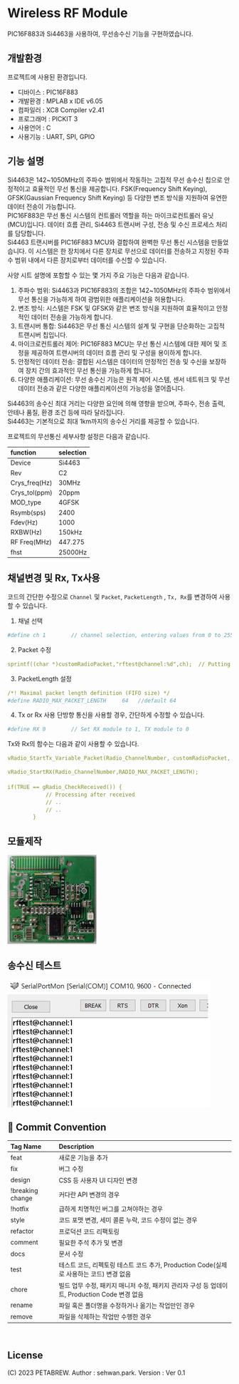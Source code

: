 # Wireless RF Module
PIC16F883과 Si4463을 사용하여, 무선송수신 기능을 구현하였습니다.

## 개발환경

프로젝트에 사용된 환경입니다.
- 디바이스 : PIC16F883
- 개발환경 : MPLAB x IDE v6.05
- 컴파일러 : XC8 Compiler v2.41
- 프로그래머 : PICKIT 3
- 사용언어 : C
- 사용기능 : UART, SPI, GPIO


## 기능 설명

Si4463은 142~1050MHz의 주파수 범위에서 작동하는 고집적 무선 송수신 칩으로 안정적이고 효율적인 무선 통신을 제공합니다. FSK(Frequency Shift Keying), GFSK(Gaussian Frequency Shift Keying) 등 다양한 변조 방식을 지원하여 유연한 데이터 전송이 가능합니다.<br>
PIC16F883은 무선 통신 시스템의 컨트롤러 역할을 하는 마이크로컨트롤러 유닛(MCU)입니다. 데이터 흐름 관리, Si4463 트랜시버 구성, 전송 및 수신 프로세스 처리를 담당합니다.<br>
Si4463 트랜시버를 PIC16F883 MCU와 결합하여 완벽한 무선 통신 시스템을 만들었습니다. 이 시스템은 한 장치에서 다른 장치로 무선으로 데이터를 전송하고 지정된 주파수 범위 내에서 다른 장치로부터 데이터를 수신할 수 있습니다.<br>

사양 시트 설명에 포함할 수 있는 몇 가지 주요 기능은 다음과 같습니다.
1. 주파수 범위: Si4463과 PIC16F883의 조합은 142~1050MHz의 주파수 범위에서 무선 통신을 가능하게 하여 광범위한 애플리케이션을 허용합니다.<br>
2. 변조 방식: 시스템은 FSK 및 GFSK와 같은 변조 방식을 지원하여 효율적이고 안정적인 데이터 전송을 가능하게 합니다.<br>
3. 트랜시버 통합: Si4463은 무선 통신 시스템의 설계 및 구현을 단순화하는 고집적 트랜시버 칩입니다.<br>
4. 마이크로컨트롤러 제어: PIC16F883 MCU는 무선 통신 시스템에 대한 제어 및 조정을 제공하여 트랜시버의 데이터 흐름 관리 및 구성을 용이하게 합니다.<br>
5. 안정적인 데이터 전송: 결합된 시스템은 데이터의 안정적인 전송 및 수신을 보장하여 장치 간의 효과적인 무선 통신을 가능하게 합니다.<br>
6. 다양한 애플리케이션: 무선 송수신 기능은 원격 제어 시스템, 센서 네트워크 및 무선 데이터 전송과 같은 다양한 애플리케이션의 가능성을 열어줍니다.<br>

Si4463의 송수신 최대 거리는 다양한 요인에 의해 영향을 받으며, 주파수, 전송 출력, 안테나 품질, 환경 조건 등에 따라 달라집니다.<br>
Si4463는 기본적으로 최대 1km까지의 송수신 거리를 제공할 수 있습니다.<br>

프로젝트의 무선통신 세부사항 설정은 다음과 같습니다.

**function**|**selection**
:---|:---
Device|Si4463
Rev|C2
Crys_freq(Hz)|30MHz
Crys_tol(ppm)|20ppm
MOD_type|4GFSK
Rsymb(sps)|2400
Fdev(Hz)|1000
RXBW(Hz)|150kHz
RF Freq(MHz)|447.275
fhst|25000Hz


## 채널변경 및 Rx, Tx사용

코드의 간단한 수정으로 `Channel` 및 `Packet`, `PacketLength` , `Tx, Rx`를 변경하여 사용할 수 있습니다.

1. 채널 선택

```yaml
#define ch 1        // channel selection, entering values from 0 to 255 *(channel 256 = channel 0)
```

2. Packet 수정

```yaml
sprintf((char *)customRadioPacket,"rftest@channel:%d",ch);  // Putting Data to Send in Packets
```

3. PacketLength 설정

```yaml
/*! Maximal packet length definition (FIFO size) */ 
#define RADIO_MAX_PACKET_LENGTH     64   //default 64
```

4. Tx or Rx 사용
단방향 통신을 사용할 경우, 간단하게 수정할 수 있습니다.
```yaml
#define RX 0        // Set RX module to 1, TX module to 0
```
Tx와 Rx의 함수는 다음과 같이 사용할 수 있습니다.
```yaml
vRadio_StartTx_Variable_Packet(Radio_ChannelNumber, customRadioPacket, RADIO_MAX_PACKET_LENGTH);    // Send stored packets
```

```yaml
vRadio_StartRX(Radio_ChannelNumber,RADIO_MAX_PACKET_LENGTH);

if(TRUE == gRadio_CheckReceived()) {
            // Processing after received
            // ..
            // ..
        }
```

## 모듈제작

<img src="board.jpg" width="200">


## 송수신 테스트

![result](/result.png)

## 🔐 Commit Convention
**Tag Name**|**Description**
:---|:---
feat|새로운 기능을 추가
fix|버그 수정
design|CSS 등 사용자 UI 디자인 변경
!breaking change|커다란 API 변경의 경우
!hotfix|급하게 치명적인 버그를 고쳐야하는 경우
style|코드 포맷 변경, 세미 콜론 누락, 코드 수정이 없는 경우
refactor|프로덕션 코드 리팩토링
comment|필요한 주석 추가 및 변경
docs|문서 수정
test|테스트 코드, 리펙토링 테스트 코드 추가, Production Code(실제로 사용하는 코드) 변경 없음
chore|빌드 업무 수정, 패키지 매니저 수정, 패키지 관리자 구성 등 업데이트, Production Code 변경 없음
rename|파일 혹은 폴더명을 수정하거나 옮기는 작업만인 경우
remove|파일을 삭제하는 작업만 수행한 경우

<br/>

## License
(C) 2023 PETABREW. Author : sehwan.park. Version : Ver 0.1

